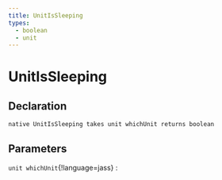 ```yaml
---
title: UnitIsSleeping
types:
  - boolean
  - unit
---
```


# UnitIsSleeping

## Declaration

```jass
native UnitIsSleeping takes unit whichUnit returns boolean
```

## Parameters
`unit whichUnit`{!language=jass}
: 
